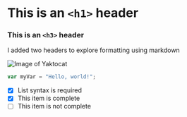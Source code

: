 # This is an `<h1>` header
### This is an `<h3>` header

I added two headers to explore formatting using markdown

![Image of Yaktocat](https://octodex.github.com/images/yaktocat.png)

```javascript
var myVar = "Hello, world!";
```


- [x] List syntax is required
- [x] This item is complete
- [ ] This item is not complete
